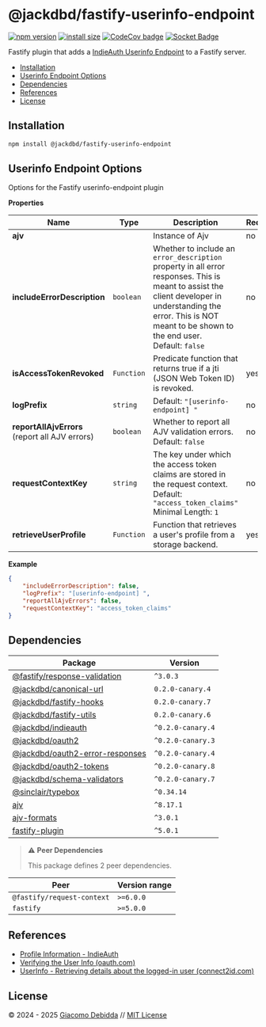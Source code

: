 # @jackdbd/fastify-userinfo-endpoint

[![npm version](https://badge.fury.io/js/@jackdbd%2Ffastify-userinfo-endpoint.svg)](https://badge.fury.io/js/@jackdbd%2Ffastify-userinfo-endpoint)
[![install size](https://packagephobia.com/badge?p=@jackdbd/fastify-userinfo-endpoint)](https://packagephobia.com/result?p=@jackdbd/fastify-userinfo-endpoint)
[![CodeCov badge](https://codecov.io/gh/jackdbd/rapido/graph/badge.svg?token=BpFF8tmBYS)](https://app.codecov.io/gh/jackdbd/rapido?flags%5B0%5D=fastify-userinfo-endpoint)
[![Socket Badge](https://socket.dev/api/badge/npm/package/@jackdbd/fastify-userinfo-endpoint)](https://socket.dev/npm/package/@jackdbd/fastify-userinfo-endpoint)

Fastify plugin that adds a [IndieAuth Userinfo Endpoint](https://indieauth.spec.indieweb.org/#user-information) to a Fastify server.

- [Installation](#installation)
- [Userinfo Endpoint Options](#userinfo-endpoint-options)
- [Dependencies](#dependencies)
- [References](#references)
- [License](#license)

## Installation

```sh
npm install @jackdbd/fastify-userinfo-endpoint
```

## Userinfo Endpoint Options

Options for the Fastify userinfo-endpoint plugin

**Properties**

|Name|Type|Description|Required|
|----|----|-----------|--------|
|**ajv**||Instance of Ajv<br/>|no|
|**includeErrorDescription**|`boolean`|Whether to include an `error_description` property in all error responses. This is meant to assist the client developer in understanding the error. This is NOT meant to be shown to the end user.<br/>Default: `false`<br/>|no|
|**isAccessTokenRevoked**|`Function`|Predicate function that returns true if a jti (JSON Web Token ID) is revoked.<br/>|yes|
|**logPrefix**|`string`|Default: `"[userinfo-endpoint] "`<br/>|no|
|**reportAllAjvErrors**<br/>(report all AJV errors)|`boolean`|Whether to report all AJV validation errors.<br/>Default: `false`<br/>|no|
|**requestContextKey**|`string`|The key under which the access token claims are stored in the request context.<br/>Default: `"access_token_claims"`<br/>Minimal Length: `1`<br/>|no|
|**retrieveUserProfile**|`Function`|Function that retrieves a user's profile from a storage backend.<br/>|yes|

**Example**

```json
{
    "includeErrorDescription": false,
    "logPrefix": "[userinfo-endpoint] ",
    "reportAllAjvErrors": false,
    "requestContextKey": "access_token_claims"
}
```

## Dependencies

| Package | Version |
|---|---|
| [@fastify/response-validation](https://www.npmjs.com/package/@fastify/response-validation) | `^3.0.3` |
| [@jackdbd/canonical-url](https://www.npmjs.com/package/@jackdbd/canonical-url) | `0.2.0-canary.4` |
| [@jackdbd/fastify-hooks](https://www.npmjs.com/package/@jackdbd/fastify-hooks) | `0.2.0-canary.7` |
| [@jackdbd/fastify-utils](https://www.npmjs.com/package/@jackdbd/fastify-utils) | `0.2.0-canary.6` |
| [@jackdbd/indieauth](https://www.npmjs.com/package/@jackdbd/indieauth) | `^0.2.0-canary.4` |
| [@jackdbd/oauth2](https://www.npmjs.com/package/@jackdbd/oauth2) | `^0.2.0-canary.3` |
| [@jackdbd/oauth2-error-responses](https://www.npmjs.com/package/@jackdbd/oauth2-error-responses) | `^0.2.0-canary.4` |
| [@jackdbd/oauth2-tokens](https://www.npmjs.com/package/@jackdbd/oauth2-tokens) | `^0.2.0-canary.8` |
| [@jackdbd/schema-validators](https://www.npmjs.com/package/@jackdbd/schema-validators) | `^0.2.0-canary.7` |
| [@sinclair/typebox](https://www.npmjs.com/package/@sinclair/typebox) | `^0.34.14` |
| [ajv](https://www.npmjs.com/package/ajv) | `^8.17.1` |
| [ajv-formats](https://www.npmjs.com/package/ajv-formats) | `^3.0.1` |
| [fastify-plugin](https://www.npmjs.com/package/fastify-plugin) | `^5.0.1` |

> ⚠️ **Peer Dependencies**
>
> This package defines 2 peer dependencies.

| Peer | Version range |
|---|---|
| `@fastify/request-context` | `>=6.0.0` |
| `fastify` | `>=5.0.0` |

## References

- [Profile Information - IndieAuth](https://indieauth.spec.indieweb.org/#x5-3-4-profile-information)
- [Verifying the User Info (oauth.com)](https://www.oauth.com/oauth2-servers/signing-in-with-google/verifying-the-user-info/)
- [UserInfo - Retrieving details about the logged-in user (connect2id.com)](https://connect2id.com/products/server/docs/api/userinfo)

## License

&copy; 2024 - 2025 [Giacomo Debidda](https://www.giacomodebidda.com/) // [MIT License](https://spdx.org/licenses/MIT.html)
